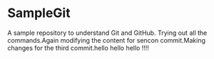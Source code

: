 SampleGit
=========

A sample repository to understand Git and GitHub. Trying out all the commands.Again modifying the content for sencon commit.Making changes for the third commit.hello hello hello !!!!
